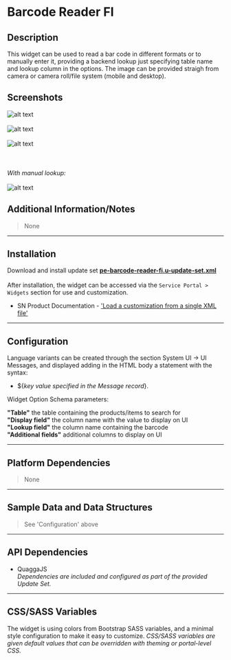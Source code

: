 # Barcode Reader FI

## Description

This widget can be used to read a bar code in different formats or to manually enter it, providing a backend lookup just specifying table name and lookup column in the options.
The image can be provided straigh from camera or camera roll/file system (mobile and desktop).

## Screenshots
![alt text](../images/pe-barcode-reader-fi-01.png "Barcode Reader - Options") <br/><br/>
![alt text](../images/pe-barcode-reader-fi-02.png "Barcode Reader - Initial UI") <br/><br/>
![alt text](../images/pe-barcode-reader-fi-03.png "Barcode Reader - After code extraction from image") <br/><br/>
<br/>
<br/>
<i>With manual lookup:</i><br/><br/>
![alt text](../images/pe-barcode-reader-fi-04.png "Barcode Reader - Manual lookup") <br/>

## Additional Information/Notes
> None
---
## Installation
Download and install update set **[pe-barcode-reader-fi.u-update-set.xml](https://github.com/platform-experience/serviceportal-widget-library/blob/master/pe-barcode-reader-fi/pe-barcode-reader-fi.u-update-set.xml)** <br/><br/>
After installation, the widget can be accessed via the `Service Portal > Widgets` section for use and customization.<br/>
* SN Product Documentation - ['Load a customization from a single XML file'](https://docs.servicenow.com/bundle/istanbul-application-development/page/build/system-update-sets/task/t_LoadCustomizationsFromAnXMLFile.html)

---
## Configuration
Language variants can be created through the section System UI -> UI Messages, and displayed adding in the HTML body a statement with the syntax:<br/>
* ${<i>key value specified in the Message record</i>}.

Widget Option Schema parameters:

**"Table"**  the table containing the products/items to search for<br/>
**"Display field"**  the column name with the value to display on UI<br/>
**"Lookup field"**  the column name containing the barcode<br/>
**"Additional fields"**  additional columns to display on UI<br/>

---
## Platform Dependencies
> None
---
## Sample Data and Data Structures
> See 'Configuration' above
---
## API Dependencies
* QuaggaJS <br/>
<i>Dependencies are included and configured as part of the provided Update Set.</i>
---
## CSS/SASS Variables
The widget is using colors from Bootstrap SASS variables, and a minimal style configuration to make it easy to customize.
_CSS/SASS variables are given default values that can be overridden with theming or portal-level CSS._
